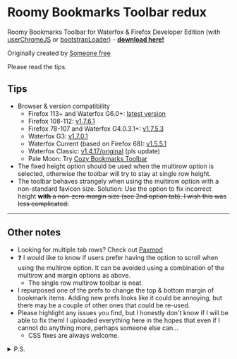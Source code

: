 # Roomy Bookmarks Toolbar redux #

Roomy Bookmarks Toolbar for Waterfox & Firefox Developer Edition (with [userChromeJS](https://github.com/xiaoxiaoflood/firefox-scripts) or [bootstrapLoader](https://github.com/xiaoxiaoflood/firefox-scripts/tree/master/extensions/bootstrapLoader)) - __[download here!](https://github.com/p1usminus/roomybookmarksredux/releases)__

Originally created by [Someone free](https://web.archive.org/web/20191029180906/https://legacycollector.org/firefox-addons/210846/index.html)

Please read the tips.

## Tips ##
* Browser & version compatibility
  * Firefox 113+ and Waterfox G6.0+: [latest version](https://github.com/p1usminus/roomybookmarksredux/releases/latest)
  * Firefox 108-112: [v1.7.6.1](https://github.com/p1usminus/roomybookmarksredux/releases/tag/v1.7.6.1)
  * Firefox 78-107 and Waterfox G4.0.3.1+: [v1.7.5.3](https://github.com/p1usminus/roomybookmarksredux/releases/tag/v1.7.5.3)
  * Waterfox G3: [v1.7.0.1](https://github.com/p1usminus/roomybookmarksredux/releases/tag/v1.7.0.1)
  * Waterfox Current (based on Firefox 68): [v1.5.5.1](https://github.com/p1usminus/roomybookmarksredux/releases/tag/v1.5.5.1)
  * Waterfox Classic: [v1.4.17/original](https://web.archive.org/web/20191029180906/https://legacycollector.org/firefox-addons/210846/roomy-bookmarks-toolbar-1.4.17.xpi) (pls update)
  * Pale Moon: Try [Cozy Bookmarks Toolbar](https://addons.palemoon.org/addon/cozy-bookmarks-toolbar/)
* The fixed height option should be used when the multirow option is selected, otherwise the toolbar will try to stay at single row height.
* The toolbar behaves strangely when using the multirow option with a non-standard favicon size. Solution: Use the option to fix incorrect height ~~__with__ a non-zero margin size (see 2nd option tab). I wish this was less complicated.~~
  
- - - -

## Other notes ##
* Looking for multiple tab rows? Check out [Paxmod](https://github.com/numirias/paxmod)
* :question: I would like to know if users prefer having the option to scroll when using the multirow option. It can be avoided using a combination of the multirow and margin options as above.
  * The single row multirow toolbar is neat.
* I repurposed one of the prefs to change the top & bottom margin of bookmark items. Adding new prefs looks like it could be annoying, but there may be a couple of other ones that could be re-used.
* Please highlight any issues you find, but I honestly don't know if I will be able to fix them! I uploaded everything here in the hopes that even if I cannot do anything more, perhaps someone else can...
	* CSS fixes are always welcome.

<details>
  <summary>P.S.</summary>
  <p>Thank you to Someone free, xiaoxiaoflood, 117649, Alex and the Thunderbird team! :clap:</p>
  <p>I only really use the autohide feature of Roomy, but after getting that to work again I thought it would be fun to get the rest of the features of this extension working again. It was, mostly.</p>
</details>
